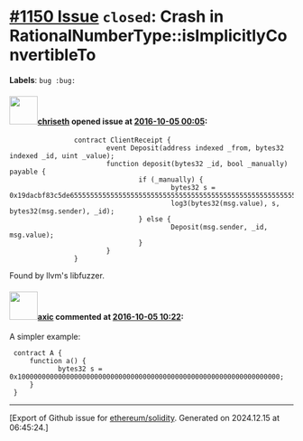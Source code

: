 # [\#1150 Issue](https://github.com/ethereum/solidity/issues/1150) `closed`: Crash in RationalNumberType::isImplicitlyConvertibleTo
**Labels**: `bug :bug:`


#### <img src="https://avatars.githubusercontent.com/u/9073706?v=4" width="50">[chriseth](https://github.com/chriseth) opened issue at [2016-10-05 00:05](https://github.com/ethereum/solidity/issues/1150):

```
                contract ClientReceipt {
                        event Deposit(address indexed _from, bytes32 indexed _id, uint _value);
                        function deposit(bytes32 _id, bool _manually) payable {
                                if (_manually) {
                                        bytes32 s = 0x19dacbf83c5de655555555555555555555555555555555555555555555555555555555555555555555555555555555555555555555658e14cbf7bcae5c15eca2eedecf1c66fbca928e4d35be01af;
                                        log3(bytes32(msg.value), s, bytes32(msg.sender), _id);
                                } else {
                                        Deposit(msg.sender, _id, msg.value);
                                }
                        }
                }
```

Found by llvm's libfuzzer.


#### <img src="https://avatars.githubusercontent.com/u/20340?v=4" width="50">[axic](https://github.com/axic) commented at [2016-10-05 10:22](https://github.com/ethereum/solidity/issues/1150#issuecomment-251637392):

A simpler example:

```
 contract A {
     function a() {
            bytes32 s = 0x10000000000000000000000000000000000000000000000000000000000000000;
     }
 }
```


-------------------------------------------------------------------------------



[Export of Github issue for [ethereum/solidity](https://github.com/ethereum/solidity). Generated on 2024.12.15 at 06:45:24.]
